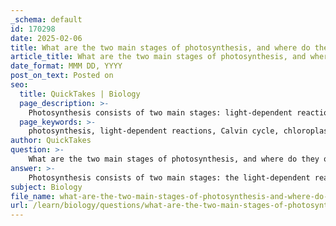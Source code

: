 ```yaml
---
_schema: default
id: 170298
date: 2025-02-06
title: What are the two main stages of photosynthesis, and where do they occur?
article_title: What are the two main stages of photosynthesis, and where do they occur?
date_format: MMM DD, YYYY
post_on_text: Posted on
seo:
  title: QuickTakes | Biology
  page_description: >-
    Photosynthesis consists of two main stages: light-dependent reactions occurring in thylakoid membranes, and the Calvin cycle occurring in the stroma, crucial for converting solar energy into chemical energy.
  page_keywords: >-
    photosynthesis, light-dependent reactions, Calvin cycle, chloroplasts, thylakoid membranes, stroma, chlorophyll, photolysis, ATP, NADPH, glucose, solar energy, chemical energy, oxygen, carbon dioxide
author: QuickTakes
question: >-
    What are the two main stages of photosynthesis, and where do they occur?
answer: >-
    Photosynthesis consists of two main stages: the light-dependent reactions and the Calvin cycle (light-independent reactions). \n\n1. **Light-Dependent Reactions**: \n   - **Location**: These reactions occur in the thylakoid membranes of the chloroplasts.\n   - **Process**: During this stage, chlorophyll absorbs sunlight, which energizes electrons. Water molecules are split (photolysis), releasing oxygen as a byproduct. The energy from the electrons is used to produce ATP and NADPH, which are energy carriers.\n\n2. **Calvin Cycle (Light-Independent Reactions)**:\n   - **Location**: This stage takes place in the stroma of the chloroplasts.\n   - **Process**: The ATP and NADPH produced in the light-dependent reactions are used to convert carbon dioxide from the atmosphere into glucose through a series of reactions. This process does not require light directly, hence the name "light-independent."\n\nOverall, photosynthesis is crucial for converting solar energy into chemical energy, which sustains life on Earth by providing food and oxygen.
subject: Biology
file_name: what-are-the-two-main-stages-of-photosynthesis-and-where-do-they-occur.md
url: /learn/biology/questions/what-are-the-two-main-stages-of-photosynthesis-and-where-do-they-occur
---
```


&nbsp;